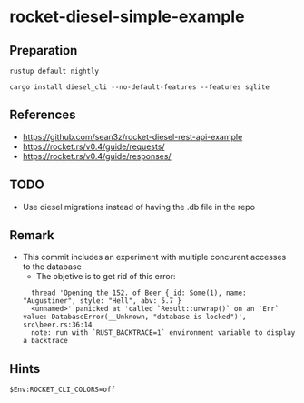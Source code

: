 # rocket-diesel-simple-example

## Preparation
`rustup default nightly`

`cargo install diesel_cli --no-default-features --features sqlite`

## References
* https://github.com/sean3z/rocket-diesel-rest-api-example
* https://rocket.rs/v0.4/guide/requests/
* https://rocket.rs/v0.4/guide/responses/

## TODO
* Use diesel migrations instead of having the .db file in the repo

## Remark
* This commit includes an experiment with multiple concurent accesses to the database
  - The objetive is to get rid of this error:
  ~~~
    thread 'Opening the 152. of Beer { id: Some(1), name: "Augustiner", style: "Hell", abv: 5.7 }
    <unnamed>' panicked at 'called `Result::unwrap()` on an `Err` value: DatabaseError(__Unknown, "database is locked")', src\beer.rs:36:14
    note: run with `RUST_BACKTRACE=1` environment variable to display a backtrace
  ~~~

## Hints
`$Env:ROCKET_CLI_COLORS=off`